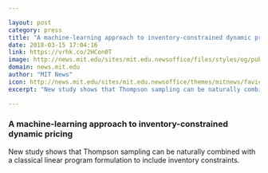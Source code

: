 ```yaml
---

layout: post
category: press
title: "A machine-learning approach to inventory-constrained dynamic pricing"
date: 2018-03-15 17:04:16
link: https://vrhk.co/2HCon0T
image: http://news.mit.edu/sites/mit.edu.newsoffice/files/styles/og/public/images/2018/TSalgo%20-%20681242642.jpeg
domain: news.mit.edu
author: "MIT News"
icon: http://news.mit.edu/sites/mit.edu.newsoffice/themes/mitnews/favicon.ico
excerpt: "New study shows that Thompson sampling can be naturally combined with a classical linear program formulation to include inventory constraints."

---
```


### A machine-learning approach to inventory-constrained dynamic pricing

New study shows that Thompson sampling can be naturally combined with a classical linear program formulation to include inventory constraints.